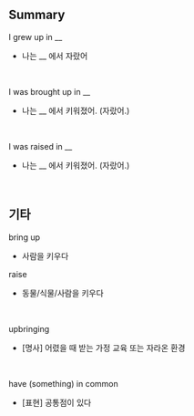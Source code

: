 ## Summary

I grew up in __
- 나는 __ 에서 자랐어

<br>

I was brought up in __
- 나는 __ 에서 키워졌어. (자랐어.)

<br>

I was raised in __
- 나는 __ 에서 키워졌어. (자랐어.)

<br>

## 기타

bring up
- 사람을 키우다

raise
- 동물/식물/사람을 키우다

<br>

upbringing
- [명사] 어렸을 때 받는 가정 교육 또는 자라온 환경

<br>

have (something) in common
- [표현] 공통점이 있다
